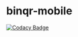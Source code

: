 # binqr-mobile

[![Codacy Badge](https://api.codacy.com/project/badge/Grade/7660a352cf3745f2b58d2bfa2ea0a195)](https://www.codacy.com/app/cgimenes/binqr-mobile?utm_source=github.com&utm_medium=referral&utm_content=cgimenes/binqr-mobile&utm_campaign=badger)